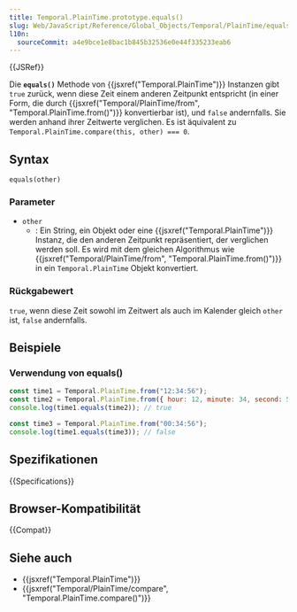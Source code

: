 ```yaml
---
title: Temporal.PlainTime.prototype.equals()
slug: Web/JavaScript/Reference/Global_Objects/Temporal/PlainTime/equals
l10n:
  sourceCommit: a4e9bce1e8bac1b845b32536e0e44f335233eab6
---
```


{{JSRef}}

Die **`equals()`** Methode von {{jsxref("Temporal.PlainTime")}} Instanzen gibt `true` zurück, wenn diese Zeit einem anderen Zeitpunkt entspricht (in einer Form, die durch {{jsxref("Temporal/PlainTime/from", "Temporal.PlainTime.from()")}} konvertierbar ist), und `false` andernfalls. Sie werden anhand ihrer Zeitwerte verglichen. Es ist äquivalent zu `Temporal.PlainTime.compare(this, other) === 0`.

## Syntax

```js-nolint
equals(other)
```

### Parameter

- `other`
  - : Ein String, ein Objekt oder eine {{jsxref("Temporal.PlainTime")}} Instanz, die den anderen Zeitpunkt repräsentiert, der verglichen werden soll. Es wird mit dem gleichen Algorithmus wie {{jsxref("Temporal/PlainTime/from", "Temporal.PlainTime.from()")}} in ein `Temporal.PlainTime` Objekt konvertiert.

### Rückgabewert

`true`, wenn diese Zeit sowohl im Zeitwert als auch im Kalender gleich `other` ist, `false` andernfalls.

## Beispiele

### Verwendung von equals()

```js
const time1 = Temporal.PlainTime.from("12:34:56");
const time2 = Temporal.PlainTime.from({ hour: 12, minute: 34, second: 56 });
console.log(time1.equals(time2)); // true

const time3 = Temporal.PlainTime.from("00:34:56");
console.log(time1.equals(time3)); // false
```

## Spezifikationen

{{Specifications}}

## Browser-Kompatibilität

{{Compat}}

## Siehe auch

- {{jsxref("Temporal.PlainTime")}}
- {{jsxref("Temporal/PlainTime/compare", "Temporal.PlainTime.compare()")}}
